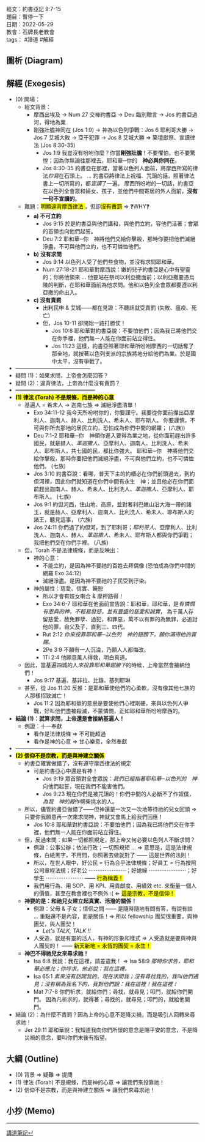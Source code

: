 經文：約書亞記 9:7-15  
題目：暫停一下  
日期：2022-05-29  
教會：石牌長老教會  
tags： #證道  #解經  

## 圖析 (Diagram)

## 解經 (Exegesis)
- (0) 開場：
	- 經文背景：
		- 摩西出埃及 → Num 27 交棒約書亞 → Deu 臨別贈言 → Jos 約書亞過河，得地為業
		- 剛強壯膽神同在 (Jos 1:9) → 神為以色列爭戰：Jos 6 耶利哥大勝 → Jos 7 艾城大敗 → 亞干犯罪 → Jos 8 艾城大勝 ⇒ 築壇獻祭、宣讀律法 (Jos 8:30-35)
			- Jos 1:9 我豈沒有吩咐你麼？你當**剛強壯膽**！不要懼怕，也不要驚惶；因為你無論往那裡去，耶和華─你的　**神必與你同在**。 
			- Jos 8:30-35  約書亞在那裡，當著以色列人面前，將摩西所寫的律法*抄寫*在石頭上。 ... 約書亞將律法上祝福、咒詛的話，照著律法書上一切所寫的，都*宣讀*了一遍。 摩西所吩咐的一切話，約書亞在以色列全會眾和婦女、孩子，並他們中間寄居的外人面前，**沒有一句不宣讀的**。 
	- 難題：<mark>明顯違背摩西律法 </mark>，但卻<mark>沒有責罰</mark> ⇒ ❓WHY❓
		- **a) 不可立約**
			- Jos 9:15 於是約書亞與他們講和，與他們立約，容他們活著；會眾的首領也向他們起誓。 
			- Deu 7:2 耶和華─你　神將他們交給你擊殺，那時你要把他們滅絕淨盡，不可與他們立約，也不可憐恤他們。 
		- **b) 沒有求問**
			- Jos 9:14 以色列人受了他們些食物，並沒有求問耶和華。 
			- Num 27:18-21 耶和華對摩西說：嫩的兒子約書亞是心中有聖靈的；你將他領來 ... 他要站在祭司以利亞撒面前；以利亞撒要憑烏陵的判斷，在耶和華面前為他求問。他和以色列全會眾都要遵以利亞撒的命出入。 
		- **c) 沒有責罰**
			- 出利民申 & 艾城——都在見證：不聽話就受責罰 (失敗、瘟疫、死亡)
			- 但，Jos 10-11 卻開始一路打勝仗！
				- Jos 10:8 耶和華對約書亞說：不要怕他們；因為我已將他們交在你手裡，他們無一人能在你面前站立得住。 
				- Jos 11:23 這樣，約書亞照著耶和華所吩咐摩西的一切話奪了那全地，就按著以色列支派的宗族將地分給他們為業。於是國中太平，沒有爭戰了。 
- ——————————————
- 疑問 (1)：如果求問，上帝會怎麼回答？
- 疑問 (2)：違背律法，上帝為什麼沒有責罰？
- ═════════════════════
- <mark>**(1) 律法 (Torah) 不是規條，而是神的心意**</mark>
	- 基遍人 = 希未人 -> 迦南七族 => 滅絕淨盡清單！
		- Exo 34:11-12 我今天所吩咐你的，你要謹守。我要從你面前攆出亞摩利人、迦南人、赫人、比利洗人、希未人、耶布斯人。 你要謹慎，不可與你所去那地的居民立約，恐怕成為你們中間的網羅； (六族))
		- Deu 7:1-2 耶和華─你　神領你進入要得為業之地，從你面前趕出許多國民，就是赫人、*革迦撒人*、亞摩利人、迦南人、比利洗人、希未人、耶布斯人，共七國的民，都比你強大。 耶和華─你　神將他們交給你擊殺，那時你要把他們滅絕淨盡，不可與他們立約，也不可憐恤他們。 (七族)
		- Jos 3:10 約書亞說：看哪，普天下主的約櫃必在你們前頭過去，到約但河裡，因此你們就知道在你們中間有永生　神；並且他必在你們面前趕出迦南人、赫人、希未人、比利洗人、*革迦撒人*、亞摩利人、耶布斯人。 (七族)
		- Jos 9:1 約但河西，住山地、高原，並對著利巴嫩山沿大海一帶的諸王，就是赫人、亞摩利人、迦南人、比利洗人、希未人、耶布斯人的諸王，聽見這事， (六族)
		- Jos 24:11 你們過了約但河，到了耶利哥；*耶利哥人*、亞摩利人、比利洗人、迦南人、赫人、*革迦撒人*、希未人、耶布斯人都與你們爭戰；我把他們交在你們手裡。 (八族)
	- 但，Torah 不是法律規條，而是反映出：
		- 神的心意：
			- 不能立約，是因為神不要祂的百姓去拜偶像 (恐怕成為你們中間的網羅 Exo 34:12)
			- 滅絕淨盡。是因為神不要祂的子民受到汙染。
		- 神的屬性：慈愛、信實、饒恕
			- 所以才會有妓女喇合 & 摩押路得！
			- Exo 34:6-7 耶和華在他面前宣告說：耶和華，耶和華，是*有憐憫有恩典的神，不輕易發怒，並有豐盛的慈愛和誠實*， 為千萬人存留慈愛，赦免罪孽、過犯，和罪惡，萬不以有罪的為無罪，必追討他的罪，自父及子，直到三、四代。 
			- Rut 2:12 *你來投靠耶和華─以色列　神的翅膀下，願你滿得他的賞賜。* 
			- 2Pe 3:9 不願有一人沉淪，乃願人人都悔改。 
			- 1Ti 2:4 他願意萬人得救，明白真道。 
	- 因此，當基遍四城的人*來投靠耶和華翅膀下*的時候，上帝當然會接納他們！
		- Jos 9:17 基遍、基非拉、比錄、基列耶琳
	- 甚至，從 Jos 11:20 反推：是耶和華使他們的心柔軟，沒有像其他七族的人那樣招致滅亡！
		- Jos 11:2 因為耶和華的意思是要使他們心裡剛硬，來與以色列人爭戰，好叫他們盡被殺滅，不蒙憐憫，正如耶和華所吩咐摩西的。 
- **結論 (1)：就算求問，上帝還是會接納基遍人！**
	- 例證：十一奉獻
		- 看作是法律規條 ⇒ 不可能超過
		- 看作是神的心意 ⇒ 甘心樂意，全然奉獻
- ——————————————
- <mark>**(2) 信仰不是宗教，而是與神建立關係**</mark>
	- 約書亞確實做錯了，沒有遵守摩西律法的規定
		- 可是約書亞心中還是有神！
			- Jos 9:19 眾首領對全會眾說：*我們已經指著耶和華─以色列的　神*向他們起誓，現在我們不能害他們。 
			- Jos 9:23 現在你們是被咒詛的！你們中間的人必斷不了作奴僕，*為我　神的殿*作劈柴挑水的人。 
	- 所以，儘管約書亞做錯了——但神還是一次又一次地等待祂的兒女回頭 ⇒ 只要你我願意再一次來求問神，神就又會馬上給我們回應！
		- Jos 10:8 耶和華對約書亞說：不要怕他們；因為我已將他們交在你手裡，他們無一人能在你面前站立得住。 
	- 但，反過來問：如果一切都照規定，那上帝又何必要以色列人不斷求問？
		- 例證：公事公辦；依法行政；一切照規矩 ... ⇒ 意思是，這是法律規條，白紙黑字，不用問，你照著去做就對了 —— 這是世界的法則！
		- 所以，在世人眼中，好公民 = 行為合乎法律規條；好員工 = 行為按照公司章程法規；好老公 ⋯⋯⋯⋯⋯⋯⋯；好媳婦 ⋯⋯⋯⋯⋯⋯⋯；好學生 ⋯⋯⋯⋯⋯⋯⋯ —— <mark>行為稱義！</mark>
		- 我們用行為、用 SOP、用 KPI、用貢獻度、用績效 etc. 來衡量一個人的價值，甚至在教會裡也不例外 :( ⇐ <mark>這是宗教，不是信仰！</mark>
	- **神要的是：和祂兒女建立起真實、活潑的關係！**
		- 例證：父母 & 子女；情侶之間 —— 是隨時隨地有問有答，有說有談 ... 重點還不是內容，而是關係！⇒ 所以 fellowship 團契很重要，與神團契，與人團契！
			- *Let's TALK, TALK !!*
		- 人受造，就是有靈的活人，有神的形象和樣式 ⇒ 人受造就是要與神與人團契的！ —— <mark>新天新地 = 永恆的團契 = 永生！</mark>
	- **神巴不得祂兒女來尋求祂！**
		- Isa 6:8 我說：我在這裡，請差遣我！  ⇒ Isa 58:9 *那時你求告，耶和華必應允；你呼求，他必說：我在這裡。* 
		- Isa 65:1 *素來沒有訪問我的，現在求問我；沒有尋找我的，我叫他們遇見；沒有稱為我名下的，我對他們說：我在這裡！我在這裡！* 
		- Mat 7:7-8 你們祈求，就給你們；尋找，就尋見；叩門，就給你們開門。 因為凡祈求的，就得著；尋找的，就尋見；叩門的，就給他開門。 
- 結論 (2)：為什麼不責罰？因為上帝的心意不是降災禍，而是吸引人回轉來尋求祂！
	- Jer 29:11 耶和華說：我知道我向你們所懷的意念是賜平安的意念，不是降災禍的意念，要叫你們末後有指望。 

## 大綱 (Outline)

- (0) 背景 ⇒ 疑難 ⇒ 提問
- (1) 律法 (Torah) 不是規條，而是神的心意 ⇒ 讓我們來投靠祂！
- (2) 信仰不是宗教，而是與神建立關係 ⇒ 讓我們來尋求祂！

## 小抄 (Memo)



---
[講道筆記↵](../README.md)
